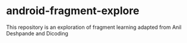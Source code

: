 # android-fragment-explore
This repository is an exploration of fragment learning adapted from Anil Deshpande and Dicoding
